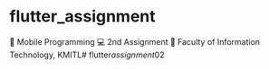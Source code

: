 # flutter_assignment

📃 Mobile Programming 💻 2nd Assignment 🏢 Faculty of Information Technology, KMITL#   f l u t t e r _ a s s i g n m e n t _ 0 2  
 